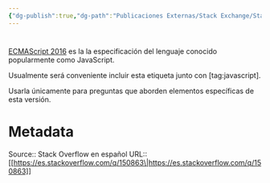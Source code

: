 ```yaml
---
{"dg-publish":true,"dg-path":"Publicaciones Externas/Stack Exchange/Stack Overflow en español/es.stackoverflow.com-150863.md","permalink":"/publicaciones-externas/stack-exchange/stack-overflow-en-espanol/es-stackoverflow-com-150863/","hide":true,"noteIcon":"\"0\"","created":"2024-04-03T12:49:10.506-06:00","updated":"2024-04-05T16:43:53.405-06:00"}
---
```


# 

[ECMAScript 2016][1] es la la especificación del lenguaje conocido popularmente como JavaScript.

Usualmente será conveniente incluir esta etiqueta junto con [tag:javascript].

Usarla únicamente para preguntas que aborden elementos específicas de esta versión.


  [1]: https://www.ecma-international.org/ecma-262/7.0/index.html

# Metadata
Source:: Stack Overflow en español
URL:: [[https://es.stackoverflow.com/q/150863\|https://es.stackoverflow.com/q/150863]]

